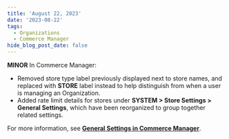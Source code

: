 ```yaml
---
title: 'August 22, 2023'
date: '2023-08-22'
tags:
  - Organizations
  - Commerce Manager
hide_blog_post_date: false
---
```

**MINOR** In Commerce Manager:

*   Removed store type label previously displayed next to store names, and replaced with **STORE** label instead to help distinguish from when a user is managing an Organization.
*   Added rate limit details for stores under **SYSTEM > Store Settings > General Settings**, which have been reorganized to group together related settings.

For more information, see **[General Settings in Commerce Manager](/docs/commerce-manager/settings/general-settings)**.
